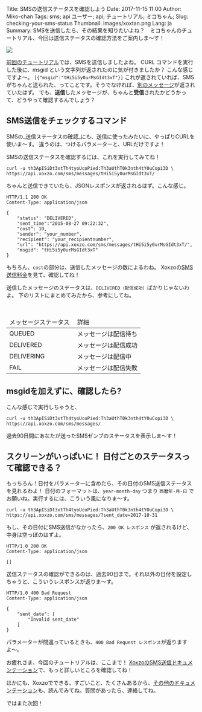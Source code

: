 Title: SMSの送信ステータスを確認しよう
Date: 2017-11-15 11:00
Author: Miko-chan
Tags: sms; api ユーザー; api; チュートリアル; ミコちゃん;
Slug: checking-your-sms-status
Thumbnail: images/xoxtan.png
Lang: ja
Summary: SMSを送信したら、その結果を知りたいよね？　ミコちゃんのチュートリアル、今回は送信ステータスの確認方法をご案内しま〜す！

<div>
  <img src="https://blog.xoxzo.com/images/xoxtan.png" class="float-lg-right lg-width200 md-width300" style="margin: 0;">
</div>
<div class="lg-padding-top50 md-padding0">

<a href="https://blog.xoxzo.com/ja/2017/10/31/sending-your-first-sms/">前回のチュートリアル</a>では、SMSを送信しましたよね。
CURL コマンドを実行した後に、msgid という文字列が返されたのに気が付きましたか？ こんな感じですよ〜。
 <code>[{"msgid":"tHi5i5y0urMsGIdt3xT"}]</code>
 これが返されていれば、SMSがちゃんと送られた、ってことです。そうでなければ、<a href="http://docs.xoxzo.com/ja/sms.html#response-data">別のメッセージ</a>が返されていたはず。
 でも、<b>送信</b>したメッセージが、ちゃんと<b>受信</b>されたかどうかって、どうやって確認するんでしょう？
</div>
<div style="clear:both;"></div>

## SMS送信をチェックするコマンド

SMSの_送信ステータスの確認_にも、送信に使ったみたいに、やっぱりCURLを使いま〜す。
違うのは、つけるパラメーターと、URLだけですよ！


SMSの送信ステータスを確認するには、これを実行してみてね！


```
curl -u th3ApISiDt3xtTh4tyoUcoPied:Th3aUthT0k3nth4tY0uCopi3D \
https://api.xoxzo.com/sms/messages/tHi5i5y0urMsGIdt3xT/
```

ちゃんと送信できていたら、JSONレスポンスが返されるはず。こんな感じ。

```
HTTP/1.1 200 OK
Content-Type: application/json

{
    "status": "DELIVERED",
    "sent_time":"2015-08-27 09:22:32",
    "cost": 10,
    "sender": "your_number",
    "recipient": "your_recipientnumber",
    "url": "https://api.xoxzo.com/sms/messages/tHi5i5y0urMsGIdt3xT/",
    "msgid": "tHi5i5y0urMsGIdt3xT"
}
```

もちろん、`cost`の部分は、送信したメッセージの数によるわね。
Xoxzoの[SMS送信料金](https://www.xoxzo.com/ja/about/pricing/#sms)を見て、確認してね！

送信したメッセージのステータスは、`DELIVERED（配信成功）`ばかりじゃないわよ。
下のリストにまとめてみたから、参考にしてね。

<table class="table table-striped">
  <thead>
    <tr>
      <td> メッセージステータス </td>
      <td> 詳細 </td>
    </tr>
  </thead>
  <tbody>
    <tr>
      <td> QUEUED </td>
      <td> メッセージは配信待ち </td>
    </tr>
    <tr>
      <td> DELIVERED </td>
      <td> メッセージは配信成功 </td>
    </tr>
    <tr>
      <td> DELIVERING </td>
      <td> メッセージは配信中 </td>
    </tr>
    <tr>
      <td> FAIL </td>
      <td> メッセージは配信失敗 </td>
    </tr>
  </tbody>
</table>

## msgidを加えずに、確認したら?

こんな感じで実行しちゃうと、

```
curl -u th3ApISiDt3xtTh4tyoUcoPied:Th3aUthT0k3nth4tY0uCopi3D \
https://api.xoxzo.com/sms/messages/
```

過去90日間にあなたが送ったSMSゼンブのステータスを表示しま〜す！


## スクリーンがいっぱいに！ 日付ごとのステータスって確認できる？

もっちろん！日付をパラメーターに含めたら、その日付のSMS送信ステータスを見れるわよ！
日付のフォーマットは、`year-month-day` つまり `西暦年-月-日` でお願いね。実行するには、こういう風になりま〜す。

```
curl -u th3ApISiDt3xtTh4tyoUcoPied:Th3aUthT0k3nth4tY0uCopi3D \
https://api.xoxzo.com/sms/messages/?sent_date=2017-10-31
```

もし、その日付にSMS送信がなかったら、`200 OK レスポンス` が返されるけど、中身は空っぽのはずよ。


```
HTTP/1.0 200 OK
Content-Type: application/json

[]
```

送信ステータスの確認ができるのは、過去90日まで。それ以外の日付を設定しちゃうと、こういうレスポンスが返りま〜す。

```
HTTP/1.0 400 Bad Request
Content-Type: application/json

{
    "sent_date": [
        "Invalid sent_date"
    ]
}
```

パラメーターが間違っているときも、`400 Bad Request レスポンス`が返りますよ〜。

お疲れさま、今回のチュートリアルは、ここまで！
[XoxzoのSMS送信ドキュメンテーション](http://docs.xoxzo.com/ja/sms.html#check-sms-status-api)で、もっと詳しいところを確認してね！


ほかにも、Xoxzoでできる、すごいこと、たくさんあるから、[その他のドキュメンテーション](http://docs.xoxzo.com/ja/readme.html)も、読んでみてね。質問があったら、連絡してね。

ではまた次回！
